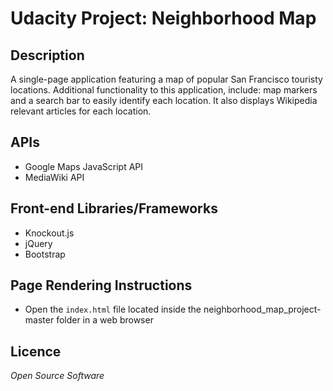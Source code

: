 # Udacity Project: Neighborhood Map


## Description

 A single-page application featuring a map of popular San Francisco touristy locations.
 Additional functionality to this application, include: map markers and a search bar to easily identify each location. It also displays Wikipedia relevant articles for each location.   

## APIs
  * Google Maps JavaScript API
  * MediaWiki API

## Front-end Libraries/Frameworks
  * Knockout.js
  * jQuery
  * Bootstrap

## Page Rendering Instructions
  * Open the `index.html` file located inside the neighborhood_map_project-master folder in a web browser
 
## Licence

_Open Source Software_
